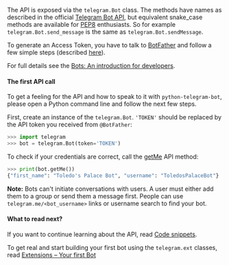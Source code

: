 The API is exposed via the `telegram.Bot` class. The methods have names as described in the official [Telegram Bot API](https://core.telegram.org/bots/api), but equivalent snake_case methods are available for [PEP8](https://www.python.org/dev/peps/pep-0008/) enthusiasts. So for example `telegram.Bot.send_message` is the same as `telegram.Bot.sendMessage`.

To generate an Access Token, you have to talk to [BotFather](https://telegram.me/botfather) and follow a few simple steps (described [here](https://core.telegram.org/bots#6-botfather)).

For full details see the [Bots: An introduction for developers](https://core.telegram.org/bots).

#### The first API call

To get a feeling for the API and how to speak to it with `python-telegram-bot`, please open a Python command line and follow the next few steps.

First, create an instance of the `telegram.Bot`. `'TOKEN'` should be replaced by the API token you received from `@BotFather`:

```python
>>> import telegram
>>> bot = telegram.Bot(token='TOKEN')
```

To check if your credentials are correct, call the [getMe](https://core.telegram.org/bots/api#getme) API method:

```python
>>> print(bot.getMe())
{"first_name": "Toledo's Palace Bot", "username": "ToledosPalaceBot"}
```

**Note:** Bots can't initiate conversations with users. A user must either add them to a group or send them a message first. People can use ``telegram.me/<bot_username>`` links or username search to find your bot.

#### What to read next?
If you want to continue learning about the API, read [Code snippets](https://github.com/python-telegram-bot/python-telegram-bot/wiki/Code-snippets).

To get real and start building your first bot using the `telegram.ext` classes, read [Extensions – Your first Bot](https://github.com/python-telegram-bot/python-telegram-bot/wiki/Extensions-–-Your-first-Bot)